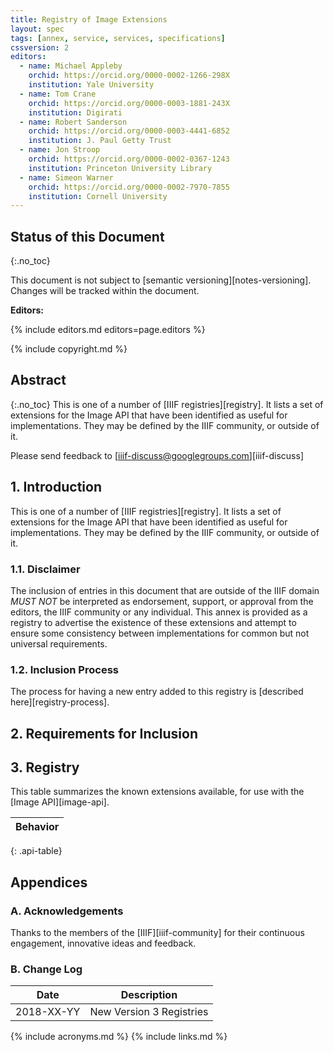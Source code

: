 ```yaml
---
title: Registry of Image Extensions
layout: spec
tags: [annex, service, services, specifications]
cssversion: 2
editors:
  - name: Michael Appleby
    orchid: https://orcid.org/0000-0002-1266-298X
    institution: Yale University
  - name: Tom Crane
    orchid: https://orcid.org/0000-0003-1881-243X
    institution: Digirati
  - name: Robert Sanderson
    orchid: https://orcid.org/0000-0003-4441-6852
    institution: J. Paul Getty Trust
  - name: Jon Stroop
    orchid: https://orcid.org/0000-0002-0367-1243
    institution: Princeton University Library
  - name: Simeon Warner
    orchid: https://orcid.org/0000-0002-7970-7855
    institution: Cornell University
---
```


## Status of this Document
{:.no_toc}

This document is not subject to [semantic versioning][notes-versioning].
Changes will be tracked within the document.

**Editors:**

{% include editors.md editors=page.editors %}

{% include copyright.md %}

## Abstract
{:.no_toc}
This is one of a number of [IIIF registries][registry]. It lists a set of extensions for the Image API that have been identified as useful for implementations.  They may be defined by the IIIF community, or outside of it.

Please send feedback to [iiif-discuss@googlegroups.com][iiif-discuss]


## 1. Introduction

This is one of a number of [IIIF registries][registry]. It lists a set of extensions for the Image API that have been identified as useful for implementations.  They may be defined by the IIIF community, or outside of it.

### 1.1. Disclaimer

The inclusion of entries in this document that are outside of the IIIF domain _MUST NOT_ be interpreted as endorsement, support, or approval from the editors, the IIIF community or any individual. This annex is provided as a registry to advertise the existence of these extensions and attempt to ensure some consistency between implementations for common but not universal requirements.

### 1.2. Inclusion Process

The process for having a new entry added to this registry is [described here][registry-process].

## 2. Requirements for Inclusion

## 3. Registry

This table summarizes the known extensions available, for use with the [Image API][image-api].

| Behavior                       |
| ------------------------------ |
{: .api-table}


## Appendices

### A. Acknowledgements

Thanks to the members of the [IIIF][iiif-community] for their continuous engagement, innovative ideas and feedback.

### B. Change Log

| Date       | Description                                        |
| ---------- | -------------------------------------------------- |
| 2018-XX-YY | New Version 3 Registries                           |

{% include acronyms.md %}
{% include links.md %}
